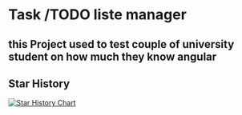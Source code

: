# Task /TODO liste manager
this Project used to test couple of university student on how much they know angular
--
## Star History

[![Star History Chart](https://api.star-history.com/svg?repos=Abdeladim101Basraoui/AngularQuiz&type=Date)](https://star-history.com/#Abdeladim101Basraoui/AngularQuiz&Date)

